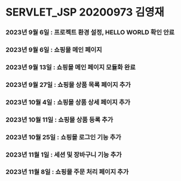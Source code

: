 # SERVLET_JSP 20200973 김영재
### 2023년 9월 6일 : 프로젝트 환경 설정, HELLO WORLD 확인 안료
### 2023년 9월 6일 : 쇼핑몰 메인 페이지
### 2023년 9월 13일 : 쇼핑몰 메인 페이지 모듈화 완료
### 2023년 9월 27일 : 쇼핑몰 상품 목록 페이지 추가
### 2023년 10월 4일 : 쇼핑몰 상품 상세 페이지 추가
### 2023년 10월 11일 : 쇼핑몰 상품 등록 추가
### 2023년 10월 25일 : 쇼핑몰 로그인 기능 추가
### 2023년 11월 1일 : 세션 및 장바구니 기능 추가
### 2023년 11월 8일 : 쇼핑몰 주문 처리 페이지 추가
